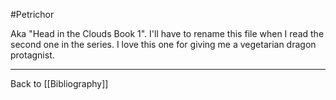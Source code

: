#Petrichor

Aka "Head in the Clouds Book 1".  I'll have to rename this file when I read the second one in the series.  I love this one for giving me a vegetarian dragon protagnist. 

---
Back to [[Bibliography]]